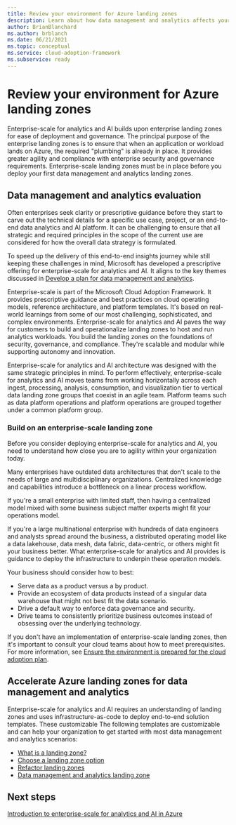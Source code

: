 ```yaml
---
title: Review your environment for Azure landing zones
description: Learn about how data management and analytics affects your Azure landing zone design.
author: BrianBlanchard
ms.author: brblanch
ms.date: 06/21/2021
ms.topic: conceptual
ms.service: cloud-adoption-framework
ms.subservice: ready
---
```


# Review your environment for Azure landing zones

Enterprise-scale for analytics and AI builds upon enterprise landing zones for ease of deployment and governance. The principal purpose of the enterprise landing zones is to ensure that when an application or workload lands on Azure, the required "plumbing" is already in place. It provides greater agility and compliance with enterprise security and governance requirements. Enterprise-scale landing zones must be in place before you deploy your first data management and analytics landing zones.

## Data management and analytics evaluation

Often enterprises seek clarity or prescriptive guidance before they start to carve out the technical details for a specific use case, project, or an end-to-end data analytics and AI platform. It can be challenging to ensure that all strategic and required principles in the scope of the current use are considered for how the overall data strategy is formulated.

To speed up the delivery of this end-to-end insights journey while still keeping these challenges in mind, Microsoft has developed a prescriptive offering for enterprise-scale for analytics and AI. It aligns to the key themes discussed in [Develop a plan for data management and analytics](./plan.md).

Enterprise-scale is part of the Microsoft Cloud Adoption Framework. It provides prescriptive guidance and best practices on cloud operating models, reference architecture, and platform templates. It's based on real-world learnings from some of our most challenging, sophisticated, and complex environments. Enterprise-scale for analytics and AI paves the way for customers to build and operationalize landing zones to host and run analytics workloads. You build the landing zones on the foundations of security, governance, and compliance. They're scalable and modular while supporting autonomy and innovation.

Enterprise-scale for analytics and AI architecture was designed with the same strategic principles in mind. To perform effectively, enterprise-scale for analytics and AI moves teams from working horizontally across each ingest, processing, analysis, consumption, and visualization tier to vertical data landing zone groups that coexist in an agile team. Platform teams such as data platform operations and platform operations are grouped together under a common platform group.

### Build on an enterprise-scale landing zone

Before you consider deploying enterprise-scale for analytics and AI, you need to understand how close you are to agility within your organization today.

Many enterprises have outdated data architectures that don't scale to the needs of large and multidisciplinary organizations. Centralized knowledge and capabilities introduce a bottleneck on a linear process workflow.

If you're a small enterprise with limited staff, then having a centralized model mixed with some business subject matter experts might fit your operations model.

If you're a large multinational enterprise with hundreds of data engineers and analysts spread around the business, a distributed operating model like a data lakehouse, data mesh, data fabric, data-centric, or others might fit your business better. What enterprise-scale for analytics and AI provides is guidance to deploy the infrastructure to underpin these operation models.

Your business should consider how to best:

- Serve data as a product versus a by product.
- Provide an ecosystem of data products instead of a singular data warehouse that might not best fit the data scenario.
- Drive a default way to enforce data governance and security.
- Drive teams to consistently prioritize business outcomes instead of obsessing over the underlying technology.

If you don't have an implementation of enterprise-scale landing zones, then it's important to consult your cloud teams about how to meet prerequisites. For more information, see [Ensure the environment is prepared for the cloud adoption plan](/azure/cloud-adoption-framework/ready/).

## Accelerate Azure landing zones for data management and analytics

Enterprise-scale for analytics and AI requires an understanding of landing zones and uses infrastructure-as-code to deploy end-to-end solution templates. These customizable The following templates are customizable and can help your organization to get started with most data management and analytics scenarios:

- [What is a landing zone?](/azure/cloud-adoption-framework/ready/landing-zone/)
- [Choose a landing zone option](/azure/cloud-adoption-framework/ready/landing-zone/choose-landing-zone-option)
- [Refactor landing zones](/azure/cloud-adoption-framework/ready/landing-zone/refactor)
- [Data management and analytics landing zone](./enterprise-scale-landing-zone.md)

## Next steps

[Introduction to enterprise-scale for analytics and AI in Azure](./enterprise-scale-landing-zone.md)
